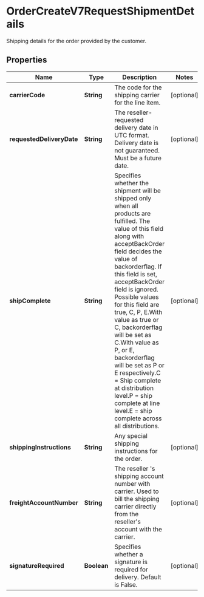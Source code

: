 

# OrderCreateV7RequestShipmentDetails

Shipping details for the order provided by the customer.

## Properties

| Name | Type | Description | Notes |
|------------ | ------------- | ------------- | -------------|
|**carrierCode** | **String** | The code for the shipping carrier for the line item. |  [optional] |
|**requestedDeliveryDate** | **String** | The reseller-requested delivery date in UTC format. Delivery date is not guaranteed. Must be a future date. |  [optional] |
|**shipComplete** | **String** | Specifies whether the shipment will be shipped only when all products are fulfilled. The value of this field along with acceptBackOrder field decides the value of backorderflag. If this field is set, acceptBackOrder field is ignored. Possible values for this field are true, C, P, E.With value as true or C, backorderflag will be set as C.With value as P, or E, backorderflag will be set as P or E respectively.C &#x3D; Ship complete at distribution level.P &#x3D; ship complete at line level.E &#x3D; ship complete across all distributions. |  [optional] |
|**shippingInstructions** | **String** | Any special shipping instructions for the order. |  [optional] |
|**freightAccountNumber** | **String** | The reseller &#39;s shipping account number with carrier. Used to bill the shipping carrier directly from the reseller&#39;s account with the carrier. |  [optional] |
|**signatureRequired** | **Boolean** | Specifies whether a signature is required for delivery. Default is False. |  [optional] |



